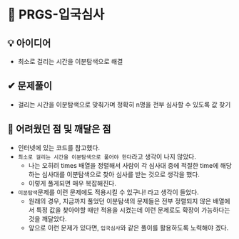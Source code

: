 # 🔎 PRGS-입국심사
## 💡 아이디어
- 최소로 걸리는 시간을 이분탐색으로 해결
## ✔ 문제풀이
- 걸리는 시간을 이분탐색으로 맞춰가며 정확히 n명을 전부 심사할 수 있도록 값 찾기

## 🤕 어려웠던 점 및 깨달은 점
- 인터넷에 있는 코드를 참고했다.
- `최소로 걸리는 시간을 이분탐색으로 풀어야 한다`라고 생각이 나지 않았다.
    - 나는 오히려 times 배열을 정렬해서 사람이 각 심사대 중에 적절한 time에 해당하는 심사대를 이분탐색으로 찾아 심사를 받는 것으로 생각을 했다.
    - 이렇게 풀게되면 매우 복잡해진다.
- `이분탐색`문제를 이런 문제에도 적용시킬 수 있구나! 라고 생각이 들었다.
    - 원래의 경우, 지금까지 풀었던 이분탐색의 문제들은 전부 정렬되지 않은 배열에서 특정 값을 찾아야할 때만 적용을 시켰는데 이런 문제로도 확장이 가능하다는 것을 깨달았다.
    - 앞으로 이런 문제가 있다면, `입국심사`와 같은 풀이를 활용하도록 노력해야 겠다.